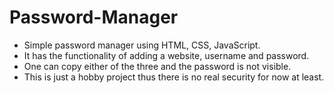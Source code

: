 # Password-Manager
- Simple password manager using HTML, CSS, JavaScript.
- It has the functionality of adding a website, username and password.
- One can copy either of the three and the password is not visible.
- This is just a hobby project thus there is no real security for now at least.
